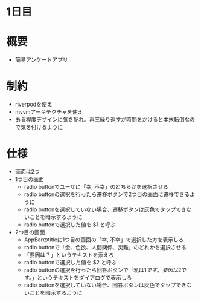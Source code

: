 # 1日目

# 概要
- 簡易アンケートアプリ

# 制約
- riverpodを使え
- mvvmアーキテクチャを使え
- ある程度デザインに気を配れ。再三繰り返すが時間をかけると本末転倒なので気を付けるように

# 仕様
- 画面は2つ
- 1つ目の画面
    - radio buttonでユーザに「幸, 不幸」のどちらかを選択させる
    - radio buttonの選択を行ったら遷移ボタンで2つ目の画面に遷移できるように
    - radio buttonを選択していない場合、遷移ボタンは灰色でタップできないことを暗示するように
    - radio buttonで選択した値を $1 と呼ぶ
- 2つ目の画面
    - AppBarのtitleに1つ目の画面の「幸, 不幸」で選択した方を表示しろ
    - radio buttonで「金、色欲、人間関係、災難」のどれかを選択させる
    - 「要因は？」というテキストを添えろ
    - radio buttonで選択した値を $2 と呼ぶ
    - radio buttonの選択を行ったら回答ボタンで「私は$1です。要因は$2です。」というテキストをダイアログで表示しろ
    - radio buttonを選択していない場合、回答ボタンは灰色でタップできないことを暗示するように